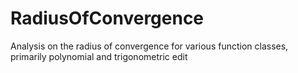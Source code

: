 # RadiusOfConvergence
Analysis on the radius of convergence for various function classes, primarily polynomial and trigonometric
edit 